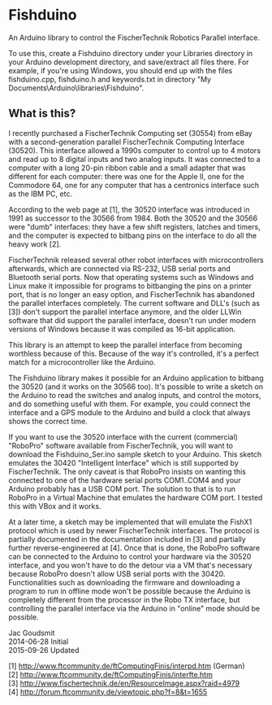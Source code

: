 Fishduino
=========

An Arduino library to control the FischerTechnik Robotics Parallel interface.

To use this, create a Fishduino directory under your Libraries directory in your Arduino development directory, and save/extract all files there. For example, if you're using Windows, you should end up with the files fishduino.cpp, fishduino.h and keywords.txt in directory "My Documents\Arduino\libraries\Fishduino".

What is this?
-------------

I recently purchased a FischerTechnik Computing set (30554) from eBay with a second-generation parallel FischerTechnik Computing Interface (30520). This interface allowed a 1990s computer to control up to 4 motors and read up to 8 digital inputs and two analog inputs. It was connected to a computer with a long 20-pin ribbon cable and a small adapter that was different for each computer: there was one for the Apple II, one for the Commodore 64, one for any computer that has a centronics interface such as the IBM PC, etc. 

According to the web page at [1], the 30520 interface was introduced in 1991 as successor to the 30566 from 1984. Both the 30520 and the 30566 were "dumb" interfaces: they have a few shift registers, latches and timers, and the computer is expected to bitbang pins on the interface to do all the heavy work [2].

FischerTechnik released several other robot interfaces with microcontrollers afterwards, which are connected via RS-232, USB serial ports and Bluetooth serial ports. Now that operating systems such as Windows and Linux make it impossible for programs to bitbanging the pins on a printer port, that is no longer an easy option, and FischerTechnik has abandoned the parallel interfaces completely. The current software and DLL's (such as [3]) don't support the parallel interface anymore, and the older LLWin software that did support the parallel interface, doesn't run under modern versions of Windows because it was compiled as 16-bit application.

This library is an attempt to keep the parallel interface from becoming worthless because of this. Because of the way it's controlled, it's a perfect match for a microcontroller like the Arduino. 

The Fishduino library makes it possible for an Arduino application to bitbang the 30520 (and it works on the 30566 too). It's possible to write a sketch on the Arduino to read the switches and analog inputs, and control the motors, and do something useful with them. For example, you could connect the interface and a GPS module to the Arduino and build a clock that always shows the correct time.

If you want to use the 30520 interface with the current (commercial) "RoboPro" software available from FischerTechnik, you will want to download the Fishduino_Ser.ino sample sketch to your Arduino. This sketch emulates the 30420 "Intelligent Interface" which is still supported by FischerTechnik. The only caveat is that RoboPro insists on wanting this connected to one of the hardware serial ports COM1..COM4 and your Arduino probably has a USB COM port. The solution to that is to run RoboPro in a Virtual Machine that emulates the hardware COM port. I tested this with VBox and it works.

At a later time, a sketch may be implemented that will emulate the FishX1 protocol which is used by newer FischerTechnik interfaces. The protocol is partially documented in the documentation included in [3] and partially further reverse-engineered at [4]. Once that is done, the RoboPro software can be connected to the Arduino to control your hardware via the 30520 interface, and you won't have to do the detour via a VM that's necessary because RoboPro doesn't allow USB serial ports with the 30420. Functionalities such as downloading the firmware and downloading a program to run in offline mode won't be possible because the Arduino is completely different from the processor in the Robo TX interface, but controlling the parallel interface via the Arduino in "online" mode should be possible.

Jac Goudsmit<br>
2014-06-28 Initial<br>
2015-09-26 Updated<br>

[1] http://www.ftcommunity.de/ftComputingFinis/interpd.htm (German)<br>
[2] http://www.ftcommunity.de/ftComputingFinis/interfte.htm<br>
[3] http://www.fischertechnik.de/en/ResourceImage.aspx?raid=4979<br>
[4] http://forum.ftcommunity.de/viewtopic.php?f=8&t=1655
